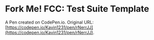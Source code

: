 # Fork Me! FCC: Test Suite Template

A Pen created on CodePen.io. Original URL: [https://codepen.io/Kavin1231/pen/rNerrJJ](https://codepen.io/Kavin1231/pen/rNerrJJ).


